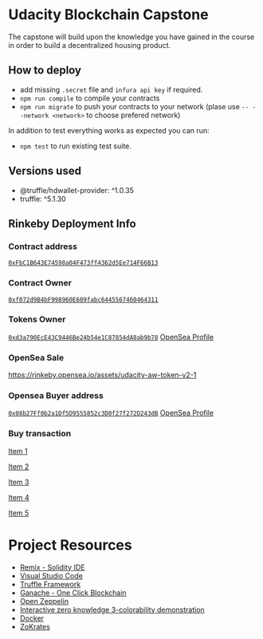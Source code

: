 # Udacity Blockchain Capstone

The capstone will build upon the knowledge you have gained in the course in order to build a decentralized housing product. 

## How to deploy

* add missing `.secret` file and `infura api key` if required.
* `npm run compile` to compile your contracts
* `npm run migrate` to push your contracts to your network (plase use `-- --network <network>` to choose prefered network)

In addition to test everything works as expected you can run:
* `npm test` to run existing test suite.

## Versions used

* @truffle/hdwallet-provider: ^1.0.35
* truffle: ^5.1.30

## Rinkeby Deployment Info

### Contract address
[`0xFbC1B643E74598a04F473ff4362d5Ee714F66B13`](https://rinkeby.etherscan.io/address/0xFbC1B643E74598a04F473ff4362d5Ee714F66B13)

### Contract Owner
[`0xf072d9B4bF998960E609fabc6445567460464311`](https://rinkeby.etherscan.io/address/0xf072d9B4bF998960E609fabc6445567460464311)

### Tokens Owner
[`0xd3a790EcE43C9446Be24b54e1C87854dA8ab9b78`](https://rinkeby.etherscan.io/address/0xd3a790EcE43C9446Be24b54e1C87854dA8ab9b78)
[OpenSea Profile](https://rinkeby.opensea.io/accounts/0xd3a790ece43c9446be24b54e1c87854da8ab9b78)

### OpenSea Sale
https://rinkeby.opensea.io/assets/udacity-aw-token-v2-1

### Opensea Buyer address
[`0x08b27Ff0b2a1Df5D9555852c3D0f27f272D243dB`](https://rinkeby.etherscan.io/address/0x08b27Ff0b2a1Df5D9555852c3D0f27f272D243dB)
[OpenSea Profile](https://rinkeby.opensea.io/accounts/0x08b27ff0b2a1df5d9555852c3d0f27f272d243db)

### Buy transaction
[Item 1](https://rinkeby.etherscan.io/tx/0x093f71e6ae7a818a15c97524214de3059773235037c397e2718f1bbe8987d033)

[Item 2](https://rinkeby.etherscan.io/tx/0x264342e8eea6a0217c97956a3bbd79f09ea2c3e72102458ab0d07e3ac30c98b8)

[Item 3](https://rinkeby.etherscan.io/tx/0x47f34848f64aad65269d9354f792ca617d086a8d60fafe1bbae857e6e8d86900)

[Item 4](https://rinkeby.etherscan.io/tx/0x11125849be487598070c0f793490208be8f5cd50fcce3e37f85f876092bc258c)

[Item 5](https://rinkeby.etherscan.io/tx/0x93339542ab2ee2d9c517c811efcc21cef3028c4a1d1c92f46a38b8ce4278efeb)

# Project Resources

* [Remix - Solidity IDE](https://remix.ethereum.org/)
* [Visual Studio Code](https://code.visualstudio.com/)
* [Truffle Framework](https://truffleframework.com/)
* [Ganache - One Click Blockchain](https://truffleframework.com/ganache)
* [Open Zeppelin ](https://openzeppelin.org/)
* [Interactive zero knowledge 3-colorability demonstration](http://web.mit.edu/~ezyang/Public/graph/svg.html)
* [Docker](https://docs.docker.com/install/)
* [ZoKrates](https://github.com/Zokrates/ZoKrates)
